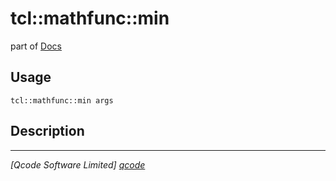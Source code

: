 tcl::mathfunc::min
==================

part of [Docs](.)

Usage
-----
`tcl::mathfunc::min args`

Description
-----------


----------------------------------
*[Qcode Software Limited] [qcode]*

[qcode]: www.qcode.co.uk "Qcode Software"